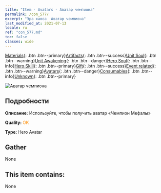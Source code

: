 ```yaml
---
title: "Item - Avatars - Аватар чемпиона"
permalink: /con_577/
excerpt: "Эра хаоса  Аватар чемпиона"
last_modified_at: 2021-07-13
locale: ru
ref: "con_577.md"
toc: false
classes: wide
---
```

 [Materials](/ItemsRU/){: .btn .btn--primary}[Artifacts](/ItemsRU/Artifacts/){: .btn .btn--success}[Unit Soul](/ItemsRU/UnitSoul/){: .btn .btn--warning}[Unit Awakening](/ItemsRU/UnitAwakening/){: .btn .btn--danger}[Hero Soul](/ItemsRU/HeroSoul/){: .btn .btn--info}[Hero Skill](/ItemsRU/HeroSkill/){: .btn .btn--primary}[Gift](/ItemsRU/Gift/){: .btn .btn--success}[Event related](/ItemsRU/Events/){: .btn .btn--warning}[Avatars](/ItemsRU/Avatars/){: .btn .btn--danger}[Consumables](/ItemsRU/Consumables/){: .btn .btn--info}[Unknown](/ItemsRU/Unknown/){: .btn .btn--primary}

 ![Аватар чемпиона](/images/h/h_Mephala7.jpg)

## Подробности
 **Описание:** Используйте, чтобы получить аватар «Чемпион Мефалы»

 **Quality:** <span style="color: #FF8C00">OK</span>

 **Type:** Hero Avatar

## Gather

  None

## This item contains:

  None

